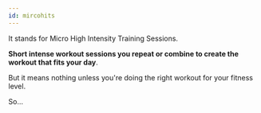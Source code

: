 ```yaml
---
id: mircohits
---
```


It stands for Micro High Intensity Training Sessions.

**Short intense workout sessions you repeat or combine to create the workout that fits your day**.

But it means nothing unless you're doing the right workout for your fitness level.

So...
